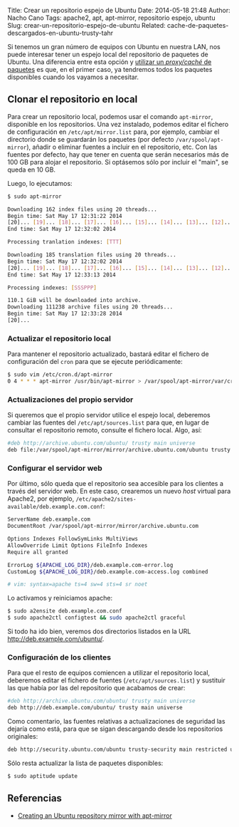 Title: Crear un repositorio espejo de Ubuntu
Date: 2014-05-18 21:48
Author: Nacho Cano
Tags: apache2, apt, apt-mirror, repositorio espejo, ubuntu
Slug: crear-un-repositorio-espejo-de-ubuntu
Related: cache-de-paquetes-descargados-en-ubuntu-trusty-tahr

Si tenemos un gran número de equipos con Ubuntu en nuestra LAN, nos
puede interesar tener un espejo local del repositorio de paquetes de
Ubuntu. Una diferencia entre esta opción y [utilizar un _proxy/caché_ de
paquetes][] es que, en el primer caso, ya tendremos todos los paquetes
disponibles cuando los vayamos a necesitar.


Clonar el repositorio en local
------------------------------

Para crear un repositorio local, podemos usar el comando `apt-mirror`,
disponible en los repositorios. Una vez instalado, podemos editar el
fichero de configuración en `/etc/apt/mirror.list` para, por ejemplo,
cambiar el directorio donde se guardarán los paquetes (por defecto
`/var/spool/apt-mirror`), añadir o eliminar fuentes a incluir en el
repositorio, etc. Con las fuentes por defecto, hay que tener en cuenta
que serán necesarios más de 100 GB para alojar el repositorio. Si
optásemos sólo por incluir el "main", se queda en 10 GB.

Luego, lo ejecutamos:

```bash
$ sudo apt-mirror

Downloading 162 index files using 20 threads...
Begin time: Sat May 17 12:31:22 2014
[20]... [19]... [18]... [17]... [16]... [15]... [14]... [13]... [12]... [11]... [10]... [9]... [8]... [7]... [6]... [5]... [4]... [3]... [2]... [1]... [0]...
End time: Sat May 17 12:32:02 2014

Processing tranlation indexes: [TTT]

Downloading 185 translation files using 20 threads...
Begin time: Sat May 17 12:32:02 2014
[20]... [19]... [18]... [17]... [16]... [15]... [14]... [13]... [12]... [11]... [10]... [9]... [8]... [7]... [6]... [5]... [4]... [3]... [2]... [1]... [0]...
End time: Sat May 17 12:33:13 2014

Processing indexes: [SSSPPP]

110.1 GiB will be downloaded into archive.
Downloading 111238 archive files using 20 threads...
Begin time: Sat May 17 12:33:28 2014
[20]...
```

### Actualizar el repositorio local

Para mantener el repositorio actualizado, bastará editar el fichero de
configuración del `cron` para que se ejecute periódicamente:

```bash
$ sudo vim /etc/cron.d/apt-mirror
0 4 * * * apt-mirror /usr/bin/apt-mirror > /var/spool/apt-mirror/var/cron.log
```

### Actualizaciones del propio servidor

Si queremos que el propio servidor utilice el espejo local, deberemos
cambiar las fuentes del `/etc/apt/sources.list` para que, en lugar de
consultar el repositorio remoto, consulte el fichero local. Algo, así:

```bash
#deb http://archive.ubuntu.com/ubuntu/ trusty main universe
deb file:/var/spool/apt-mirror/mirror/archive.ubuntu.com/ubuntu trusty main universe
```

### Configurar el servidor web

Por último, sólo queda que el repositorio sea accesible para los
clientes a través del servidor web. En este caso, crearemos un nuevo
_host_ virtual para Apache2, por ejemplo,
`/etc/apache2/sites-available/deb.example.com.conf`:

```bash
ServerName deb.example.com
DocumentRoot /var/spool/apt-mirror/mirror/archive.ubuntu.com

Options Indexes FollowSymLinks MultiViews
AllowOverride Limit Options FileInfo Indexes
Require all granted

ErrorLog ${APACHE_LOG_DIR}/deb.example.com-error.log
CustomLog ${APACHE_LOG_DIR}/deb.example.com-access.log combined

# vim: syntax=apache ts=4 sw=4 sts=4 sr noet
```

Lo activamos y reiniciamos apache:

```bash
$ sudo a2ensite deb.example.com.conf
$ sudo apache2ctl configtest && sudo apache2ctl graceful
```

Si todo ha ido bien, veremos dos directorios listados en la URL
http://deb.example.com/ubuntu/.

### Configuración de los clientes

Para que el resto de equipos comiencen a utilizar el repositorio local,
deberemos editar el fichero de fuentes (`/etc/apt/sources.list`) y
sustituir las que había por las del repositorio que acabamos de crear:

```bash
#deb http://archive.ubuntu.com/ubuntu/ trusty main universe
deb http://deb.example.com/ubuntu/ trusty main universe
```

Como comentario, las fuentes relativas a actualizaciones de seguridad
las dejaría como está, para que se sigan descargando desde los
repositorios originales:

```bash
deb http://security.ubuntu.com/ubuntu trusty-security main restricted universe multiverse
```

Sólo resta actualizar la lista de paquetes disponibles:

```bash
$ sudo aptitude update
```

Referencias
-----------

- [Creating an Ubuntu repository mirror with apt-mirror][]

  [utilizar un _proxy/caché_ de paquetes]: {filename}/admin/cache-de-paquetes-descargados-en-ubuntu-trusty-tahr.md
    "Caché de paquetes descargados en Ubuntu Trusty Tahr"
  [Creating an Ubuntu repository mirror with apt-mirror]: http://popey.com/blog/2006/10/24/creating_an_ubuntu_repositoryespejowith_apt-mirror/
    "Creating an Ubuntu repository mirror with apt-mirror"
